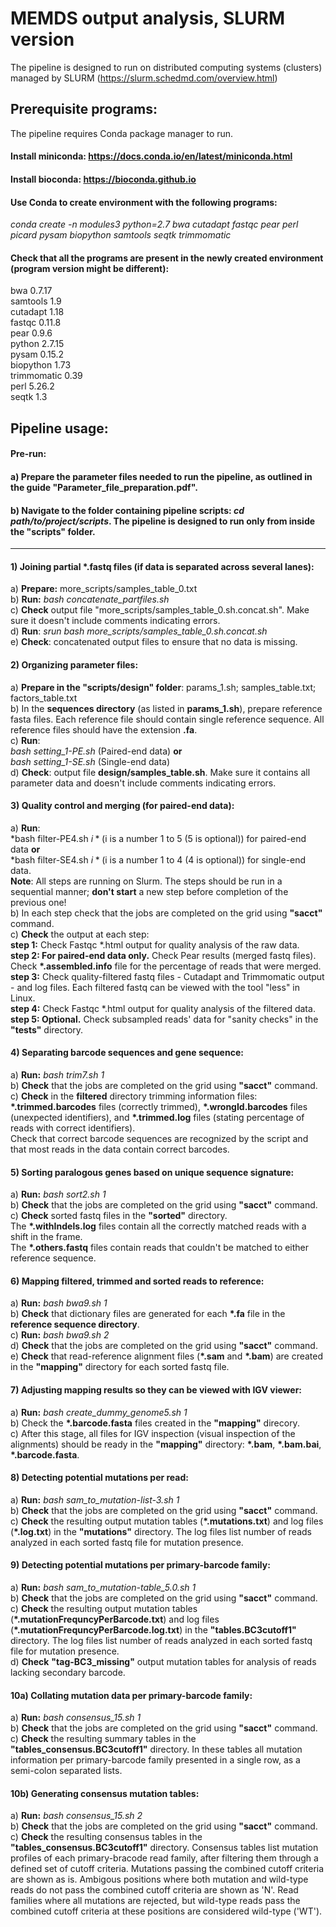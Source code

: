 
# MEMDS output analysis, SLURM version

The pipeline is designed to run on distributed computing systems (clusters) managed by SLURM
(https://slurm.schedmd.com/overview.html)

## Prerequisite programs:
The pipeline requires Conda package manager to run.

#### Install miniconda: https://docs.conda.io/en/latest/miniconda.html
#### Install bioconda: https://bioconda.github.io

#### Use Conda to create environment with the following programs:
*conda create -n modules3  python=2.7  bwa cutadapt fastqc pear perl picard pysam biopython samtools seqtk trimmomatic*

#### Check that all the programs are present in the newly created environment (program version might be different):
bwa  0.7.17\
samtools 1.9\
cutadapt 1.18\
fastqc 0.11.8\
pear 0.9.6\
python 2.7.15\
pysam 0.15.2\
biopython 1.73\
trimmomatic 0.39\
perl 5.26.2\
seqtk 1.3

## Pipeline usage:
#### Pre-run:
#### a) Prepare the parameter files needed to run the pipeline, as outlined in the guide **"Parameter_file_preparation.pdf"**.
#### b) Navigate to the folder containing pipeline scripts: *cd path/to/project/scripts*. The pipeline is designed to run only from inside the "scripts" folder.
-------
#### 1) Joining partial \*.fastq files (if data is separated across several lanes):
a) **Prepare:** more_scripts/samples_table_0.txt\
b) **Run:** *bash concatenate_partfiles.sh*\
c) **Check** output file "more_scripts/samples_table_0.sh.concat.sh". Make sure it doesn't include comments indicating errors.\
d) **Run**: *srun bash more_scripts/samples_table_0.sh.concat.sh*\
e) **Check**: concatenated output files to ensure that no data is missing.

#### 2) Organizing parameter files:
a) **Prepare in the "scripts/design" folder**: params_1.sh; samples_table.txt; factors_table.txt\
b) In the **sequences directory** (as listed in **params_1.sh**), prepare reference fasta files. Each reference file should contain single reference sequence. All reference files should have the extension **.fa**.\
c) **Run**: \
   *bash setting_1-PE.sh* (Paired-end data) **or**\
   *bash setting_1-SE.sh* (Single-end data)\
d) **Check**: output file **design/samples_table.sh**. Make sure it contains all parameter data and doesn't include comments indicating errors.

#### 3) Quality control and merging (for paired-end data):
a) **Run**: \
    *bash filter-PE4.sh $i* ($i is a number 1 to 5 (5 is optional)) for paired-end data **or**\
    *bash filter-SE4.sh $i* ($i is a number 1 to 4 (4 is optional)) for single-end data.\
   **Note**: All steps are running on Slurm. The steps should be run in a sequential manner; **don't start** a new step before completion of the previous one!\
b) In each step check that the jobs are completed on the grid using **"sacct"** command.\
c) **Check** the output at each step:\
   **step 1:** Check Fastqc \*.html output for quality analysis of the raw data.\
   **step 2: For paired-end data only.** Check Pear results (merged fastq files). Check **\*.assembled.info** file for the percentage of reads that were merged.\
   **step 3:** Check quality-filtered fastq files - Cutadapt and Trimmomatic output - and log files. Each filtered fastq can be viewed with the tool "less" in Linux.\
   **step 4:** Check Fastqc \*.html output for quality analysis of the filtered data.\
   **step 5: Optional.** Check subsampled reads' data for "sanity checks" in the **"tests"** directory.

#### 4) Separating barcode sequences and gene sequence:
a) **Run:** *bash trim7.sh 1*\
b) **Check** that the jobs are completed on the grid using **"sacct"** command.\
c) **Check** in the **filtered** directory trimming information files: **\*.trimmed.barcodes** files (correctly trimmed), **\*.wrongId.barcodes** files (unexpected identifiers), and **\*.trimmed.log** files (stating percentage of reads with correct identifiers).\
   Check that correct barcode sequences are recognized by the script and that most reads in the data contain correct barcodes.

#### 5) Sorting paralogous genes based on unique sequence signature:
a) **Run:** *bash sort2.sh 1*\
b) **Check** that the jobs are completed on the grid using **"sacct"** command.\
c) **Check** sorted fastq files in the **"sorted"** directory.\
   The **\*.withIndels.log** files contain all the correctly matched reads with a shift in the frame.\
   The **\*.others.fastq** files contain reads that couldn't be matched to either reference sequence.

#### 6) Mapping filtered, trimmed and sorted reads to reference:
a) **Run:** *bash bwa9.sh 1*\
b) **Check** that dictionary files are generated for each **\*.fa** file in the **reference sequence directory**.\
c) **Run:** *bash bwa9.sh 2*\
d) **Check** that the jobs are completed on the grid using **"sacct"** command.\
e) **Check** that read-reference alignment files (**\*.sam** and **\*.bam**) are created in the **"mapping"** directory for each sorted fastq file.

#### 7) Adjusting mapping results so they can be viewed with IGV viewer:
a) **Run:** *bash create_dummy_genome5.sh 1*\
b) Check the **\*.barcode.fasta** files created in the **"mapping"** direcory.\
c) After this stage, all files for IGV inspection (visual inspection of the alignments) should be ready in the **"mapping"** directory: **\*.bam**, **\*.bam.bai**, **\*.barcode.fasta**.

#### 8) Detecting potential mutations per read:
a) **Run:** *bash sam_to_mutation-list-3.sh 1*\
b) **Check** that the jobs are completed on the grid using **"sacct"** command.\
c) **Check** the resulting output mutation tables (**\*.mutations.txt**) and log files (**\*.log.txt**) in the **"mutations"** directory. The log files list number of reads analyzed in each sorted fastq file for mutation presence.

#### 9) Detecting potential mutations per primary-barcode family:
a) **Run:** *bash sam_to_mutation-table_5.0.sh 1*\
b) **Check** that the jobs are completed on the grid using **"sacct"** command.\
c) **Check** the resulting output mutation tables (**\*.mutationFrequncyPerBarcode.txt**) and log files (**\*.mutationFrequncyPerBarcode.log.txt**) in the **"tables.BC3cutoff1"** directory. The log files list number of reads analyzed in each sorted fastq file for mutation presence.\
d) **Check** **"tag-BC3_missing"** output mutation tables for analysis of reads lacking secondary barcode.

#### 10a) Collating mutation data per primary-barcode family:
a) **Run:** *bash consensus_15.sh 1*\
b) **Check** that the jobs are completed on the grid using **"sacct"** command.\
c) **Check** the resulting summary tables in the **"tables_consensus.BC3cutoff1"** directory. In these tables all mutation information per primary-barcode family presented in a single row, as a semi-colon separated lists.  

#### 10b) Generating consensus mutation tables:
a) **Run:** *bash consensus_15.sh 2*\
b) **Check** that the jobs are completed on the grid using **"sacct"** command.\
c) **Check** the resulting consensus tables in the **"tables_consensus.BC3cutoff1"** directory. Consensus tables list mutation profiles of each primary-bracode read family, after filtering them through a defined set of cutoff criteria. Mutations passing the combined cutoff criteria are shown as is. Ambigous positions where both mutation and wild-type reads do not pass the combined cutoff criteria are shown as 'N'. Read families where all mutations are rejected, but wild-type reads pass the combined cutoff criteria at these positions are considered wild-type ('WT').
